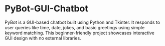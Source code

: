 # PyBot-GUI-Chatbot
PyBot is a GUI-based chatbot built using Python and Tkinter. It responds to user queries like time, date, jokes, and basic greetings using simple keyword matching. This beginner-friendly project showcases interactive GUI design with no external libraries.

